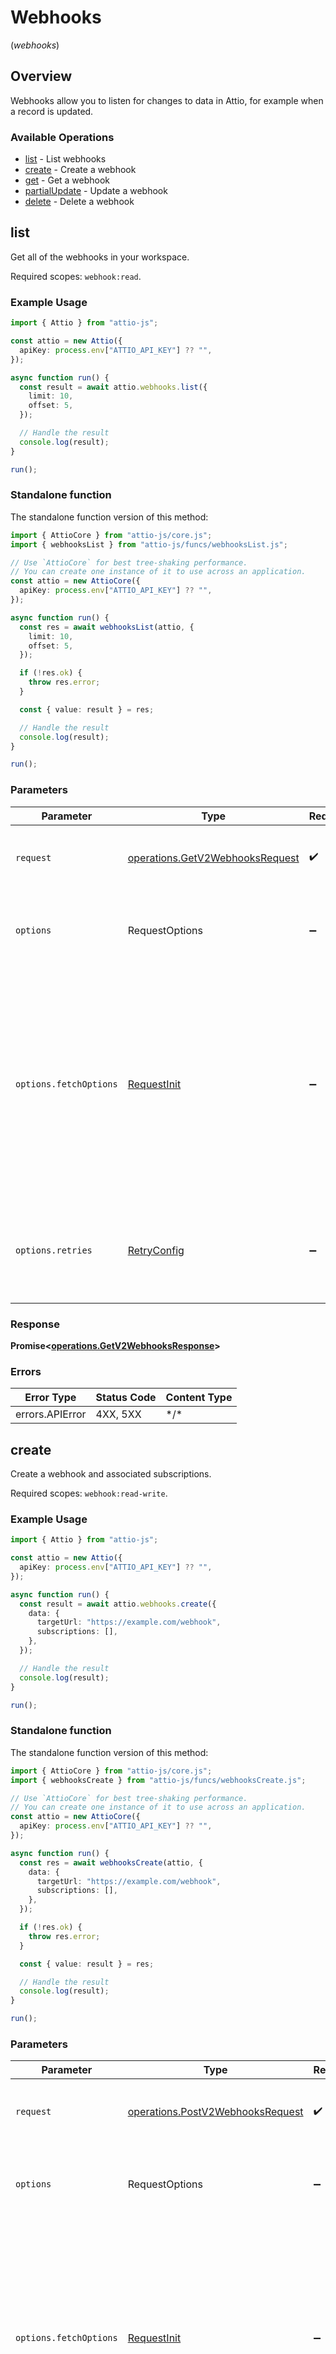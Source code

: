 # Webhooks
(*webhooks*)

## Overview

Webhooks allow you to listen for changes to data in Attio, for example when a record is updated.

### Available Operations

* [list](#list) - List webhooks
* [create](#create) - Create a webhook
* [get](#get) - Get a webhook
* [partialUpdate](#partialupdate) - Update a webhook
* [delete](#delete) - Delete a webhook

## list

Get all of the webhooks in your workspace.

Required scopes: `webhook:read`.

### Example Usage

```typescript
import { Attio } from "attio-js";

const attio = new Attio({
  apiKey: process.env["ATTIO_API_KEY"] ?? "",
});

async function run() {
  const result = await attio.webhooks.list({
    limit: 10,
    offset: 5,
  });

  // Handle the result
  console.log(result);
}

run();
```

### Standalone function

The standalone function version of this method:

```typescript
import { AttioCore } from "attio-js/core.js";
import { webhooksList } from "attio-js/funcs/webhooksList.js";

// Use `AttioCore` for best tree-shaking performance.
// You can create one instance of it to use across an application.
const attio = new AttioCore({
  apiKey: process.env["ATTIO_API_KEY"] ?? "",
});

async function run() {
  const res = await webhooksList(attio, {
    limit: 10,
    offset: 5,
  });

  if (!res.ok) {
    throw res.error;
  }

  const { value: result } = res;

  // Handle the result
  console.log(result);
}

run();
```

### Parameters

| Parameter                                                                                                                                                                      | Type                                                                                                                                                                           | Required                                                                                                                                                                       | Description                                                                                                                                                                    |
| ------------------------------------------------------------------------------------------------------------------------------------------------------------------------------ | ------------------------------------------------------------------------------------------------------------------------------------------------------------------------------ | ------------------------------------------------------------------------------------------------------------------------------------------------------------------------------ | ------------------------------------------------------------------------------------------------------------------------------------------------------------------------------ |
| `request`                                                                                                                                                                      | [operations.GetV2WebhooksRequest](../../models/operations/getv2webhooksrequest.md)                                                                                             | :heavy_check_mark:                                                                                                                                                             | The request object to use for the request.                                                                                                                                     |
| `options`                                                                                                                                                                      | RequestOptions                                                                                                                                                                 | :heavy_minus_sign:                                                                                                                                                             | Used to set various options for making HTTP requests.                                                                                                                          |
| `options.fetchOptions`                                                                                                                                                         | [RequestInit](https://developer.mozilla.org/en-US/docs/Web/API/Request/Request#options)                                                                                        | :heavy_minus_sign:                                                                                                                                                             | Options that are passed to the underlying HTTP request. This can be used to inject extra headers for examples. All `Request` options, except `method` and `body`, are allowed. |
| `options.retries`                                                                                                                                                              | [RetryConfig](../../lib/utils/retryconfig.md)                                                                                                                                  | :heavy_minus_sign:                                                                                                                                                             | Enables retrying HTTP requests under certain failure conditions.                                                                                                               |

### Response

**Promise\<[operations.GetV2WebhooksResponse](../../models/operations/getv2webhooksresponse.md)\>**

### Errors

| Error Type      | Status Code     | Content Type    |
| --------------- | --------------- | --------------- |
| errors.APIError | 4XX, 5XX        | \*/\*           |

## create

Create a webhook and associated subscriptions.

Required scopes: `webhook:read-write`.

### Example Usage

```typescript
import { Attio } from "attio-js";

const attio = new Attio({
  apiKey: process.env["ATTIO_API_KEY"] ?? "",
});

async function run() {
  const result = await attio.webhooks.create({
    data: {
      targetUrl: "https://example.com/webhook",
      subscriptions: [],
    },
  });

  // Handle the result
  console.log(result);
}

run();
```

### Standalone function

The standalone function version of this method:

```typescript
import { AttioCore } from "attio-js/core.js";
import { webhooksCreate } from "attio-js/funcs/webhooksCreate.js";

// Use `AttioCore` for best tree-shaking performance.
// You can create one instance of it to use across an application.
const attio = new AttioCore({
  apiKey: process.env["ATTIO_API_KEY"] ?? "",
});

async function run() {
  const res = await webhooksCreate(attio, {
    data: {
      targetUrl: "https://example.com/webhook",
      subscriptions: [],
    },
  });

  if (!res.ok) {
    throw res.error;
  }

  const { value: result } = res;

  // Handle the result
  console.log(result);
}

run();
```

### Parameters

| Parameter                                                                                                                                                                      | Type                                                                                                                                                                           | Required                                                                                                                                                                       | Description                                                                                                                                                                    |
| ------------------------------------------------------------------------------------------------------------------------------------------------------------------------------ | ------------------------------------------------------------------------------------------------------------------------------------------------------------------------------ | ------------------------------------------------------------------------------------------------------------------------------------------------------------------------------ | ------------------------------------------------------------------------------------------------------------------------------------------------------------------------------ |
| `request`                                                                                                                                                                      | [operations.PostV2WebhooksRequest](../../models/operations/postv2webhooksrequest.md)                                                                                           | :heavy_check_mark:                                                                                                                                                             | The request object to use for the request.                                                                                                                                     |
| `options`                                                                                                                                                                      | RequestOptions                                                                                                                                                                 | :heavy_minus_sign:                                                                                                                                                             | Used to set various options for making HTTP requests.                                                                                                                          |
| `options.fetchOptions`                                                                                                                                                         | [RequestInit](https://developer.mozilla.org/en-US/docs/Web/API/Request/Request#options)                                                                                        | :heavy_minus_sign:                                                                                                                                                             | Options that are passed to the underlying HTTP request. This can be used to inject extra headers for examples. All `Request` options, except `method` and `body`, are allowed. |
| `options.retries`                                                                                                                                                              | [RetryConfig](../../lib/utils/retryconfig.md)                                                                                                                                  | :heavy_minus_sign:                                                                                                                                                             | Enables retrying HTTP requests under certain failure conditions.                                                                                                               |

### Response

**Promise\<[operations.PostV2WebhooksResponse](../../models/operations/postv2webhooksresponse.md)\>**

### Errors

| Error Type                               | Status Code                              | Content Type                             |
| ---------------------------------------- | ---------------------------------------- | ---------------------------------------- |
| errors.PostV2WebhooksValidationTypeError | 400                                      | application/json                         |
| errors.APIError                          | 4XX, 5XX                                 | \*/\*                                    |

## get

Get a single webhook.

Required scopes: `webhook:read`.

### Example Usage

```typescript
import { Attio } from "attio-js";

const attio = new Attio({
  apiKey: process.env["ATTIO_API_KEY"] ?? "",
});

async function run() {
  const result = await attio.webhooks.get({
    webhookId: "23e42eaf-323a-41da-b5bb-fd67eebda553",
  });

  // Handle the result
  console.log(result);
}

run();
```

### Standalone function

The standalone function version of this method:

```typescript
import { AttioCore } from "attio-js/core.js";
import { webhooksGet } from "attio-js/funcs/webhooksGet.js";

// Use `AttioCore` for best tree-shaking performance.
// You can create one instance of it to use across an application.
const attio = new AttioCore({
  apiKey: process.env["ATTIO_API_KEY"] ?? "",
});

async function run() {
  const res = await webhooksGet(attio, {
    webhookId: "23e42eaf-323a-41da-b5bb-fd67eebda553",
  });

  if (!res.ok) {
    throw res.error;
  }

  const { value: result } = res;

  // Handle the result
  console.log(result);
}

run();
```

### Parameters

| Parameter                                                                                                                                                                      | Type                                                                                                                                                                           | Required                                                                                                                                                                       | Description                                                                                                                                                                    |
| ------------------------------------------------------------------------------------------------------------------------------------------------------------------------------ | ------------------------------------------------------------------------------------------------------------------------------------------------------------------------------ | ------------------------------------------------------------------------------------------------------------------------------------------------------------------------------ | ------------------------------------------------------------------------------------------------------------------------------------------------------------------------------ |
| `request`                                                                                                                                                                      | [operations.GetV2WebhooksWebhookIdRequest](../../models/operations/getv2webhookswebhookidrequest.md)                                                                           | :heavy_check_mark:                                                                                                                                                             | The request object to use for the request.                                                                                                                                     |
| `options`                                                                                                                                                                      | RequestOptions                                                                                                                                                                 | :heavy_minus_sign:                                                                                                                                                             | Used to set various options for making HTTP requests.                                                                                                                          |
| `options.fetchOptions`                                                                                                                                                         | [RequestInit](https://developer.mozilla.org/en-US/docs/Web/API/Request/Request#options)                                                                                        | :heavy_minus_sign:                                                                                                                                                             | Options that are passed to the underlying HTTP request. This can be used to inject extra headers for examples. All `Request` options, except `method` and `body`, are allowed. |
| `options.retries`                                                                                                                                                              | [RetryConfig](../../lib/utils/retryconfig.md)                                                                                                                                  | :heavy_minus_sign:                                                                                                                                                             | Enables retrying HTTP requests under certain failure conditions.                                                                                                               |

### Response

**Promise\<[operations.GetV2WebhooksWebhookIdResponse](../../models/operations/getv2webhookswebhookidresponse.md)\>**

### Errors

| Error Type                                 | Status Code                                | Content Type                               |
| ------------------------------------------ | ------------------------------------------ | ------------------------------------------ |
| errors.GetV2WebhooksWebhookIdNotFoundError | 404                                        | application/json                           |
| errors.APIError                            | 4XX, 5XX                                   | \*/\*                                      |

## partialUpdate

Update a webhook and associated subscriptions.

Required scopes: `webhook:read-write`.

### Example Usage

```typescript
import { Attio } from "attio-js";

const attio = new Attio({
  apiKey: process.env["ATTIO_API_KEY"] ?? "",
});

async function run() {
  const result = await attio.webhooks.partialUpdate({
    webhookId: "23e42eaf-323a-41da-b5bb-fd67eebda553",
    requestBody: {
      data: {
        targetUrl: "https://example.com/webhook",
        subscriptions: [
          {
            eventType: "note.created",
            filter: {
              dollarAnd: [
                {
                  field: "parent_object_id",
                  operator: "equals",
                  value: "97052eb9-e65e-443f-a297-f2d9a4a7f795",
                },
              ],
            },
          },
          {
            eventType: "note.created",
            filter: {
              dollarAnd: [
                {
                  field: "parent_object_id",
                  operator: "equals",
                  value: "97052eb9-e65e-443f-a297-f2d9a4a7f795",
                },
              ],
            },
          },
        ],
      },
    },
  });

  // Handle the result
  console.log(result);
}

run();
```

### Standalone function

The standalone function version of this method:

```typescript
import { AttioCore } from "attio-js/core.js";
import { webhooksPartialUpdate } from "attio-js/funcs/webhooksPartialUpdate.js";

// Use `AttioCore` for best tree-shaking performance.
// You can create one instance of it to use across an application.
const attio = new AttioCore({
  apiKey: process.env["ATTIO_API_KEY"] ?? "",
});

async function run() {
  const res = await webhooksPartialUpdate(attio, {
    webhookId: "23e42eaf-323a-41da-b5bb-fd67eebda553",
    requestBody: {
      data: {
        targetUrl: "https://example.com/webhook",
        subscriptions: [
          {
            eventType: "note.created",
            filter: {
              dollarAnd: [
                {
                  field: "parent_object_id",
                  operator: "equals",
                  value: "97052eb9-e65e-443f-a297-f2d9a4a7f795",
                },
              ],
            },
          },
          {
            eventType: "note.created",
            filter: {
              dollarAnd: [
                {
                  field: "parent_object_id",
                  operator: "equals",
                  value: "97052eb9-e65e-443f-a297-f2d9a4a7f795",
                },
              ],
            },
          },
        ],
      },
    },
  });

  if (!res.ok) {
    throw res.error;
  }

  const { value: result } = res;

  // Handle the result
  console.log(result);
}

run();
```

### Parameters

| Parameter                                                                                                                                                                      | Type                                                                                                                                                                           | Required                                                                                                                                                                       | Description                                                                                                                                                                    |
| ------------------------------------------------------------------------------------------------------------------------------------------------------------------------------ | ------------------------------------------------------------------------------------------------------------------------------------------------------------------------------ | ------------------------------------------------------------------------------------------------------------------------------------------------------------------------------ | ------------------------------------------------------------------------------------------------------------------------------------------------------------------------------ |
| `request`                                                                                                                                                                      | [operations.PatchV2WebhooksWebhookIdRequest](../../models/operations/patchv2webhookswebhookidrequest.md)                                                                       | :heavy_check_mark:                                                                                                                                                             | The request object to use for the request.                                                                                                                                     |
| `options`                                                                                                                                                                      | RequestOptions                                                                                                                                                                 | :heavy_minus_sign:                                                                                                                                                             | Used to set various options for making HTTP requests.                                                                                                                          |
| `options.fetchOptions`                                                                                                                                                         | [RequestInit](https://developer.mozilla.org/en-US/docs/Web/API/Request/Request#options)                                                                                        | :heavy_minus_sign:                                                                                                                                                             | Options that are passed to the underlying HTTP request. This can be used to inject extra headers for examples. All `Request` options, except `method` and `body`, are allowed. |
| `options.retries`                                                                                                                                                              | [RetryConfig](../../lib/utils/retryconfig.md)                                                                                                                                  | :heavy_minus_sign:                                                                                                                                                             | Enables retrying HTTP requests under certain failure conditions.                                                                                                               |

### Response

**Promise\<[operations.PatchV2WebhooksWebhookIdResponse](../../models/operations/patchv2webhookswebhookidresponse.md)\>**

### Errors

| Error Type                                 | Status Code                                | Content Type                               |
| ------------------------------------------ | ------------------------------------------ | ------------------------------------------ |
| errors.GetV2WebhooksWebhookIdNotFoundError | 404                                        | application/json                           |
| errors.APIError                            | 4XX, 5XX                                   | \*/\*                                      |

## delete

Delete a webhook by ID.

Required scopes: `webhook:read-write`.

### Example Usage

```typescript
import { Attio } from "attio-js";

const attio = new Attio({
  apiKey: process.env["ATTIO_API_KEY"] ?? "",
});

async function run() {
  const result = await attio.webhooks.delete({
    webhookId: "23e42eaf-323a-41da-b5bb-fd67eebda553",
  });

  // Handle the result
  console.log(result);
}

run();
```

### Standalone function

The standalone function version of this method:

```typescript
import { AttioCore } from "attio-js/core.js";
import { webhooksDelete } from "attio-js/funcs/webhooksDelete.js";

// Use `AttioCore` for best tree-shaking performance.
// You can create one instance of it to use across an application.
const attio = new AttioCore({
  apiKey: process.env["ATTIO_API_KEY"] ?? "",
});

async function run() {
  const res = await webhooksDelete(attio, {
    webhookId: "23e42eaf-323a-41da-b5bb-fd67eebda553",
  });

  if (!res.ok) {
    throw res.error;
  }

  const { value: result } = res;

  // Handle the result
  console.log(result);
}

run();
```

### Parameters

| Parameter                                                                                                                                                                      | Type                                                                                                                                                                           | Required                                                                                                                                                                       | Description                                                                                                                                                                    |
| ------------------------------------------------------------------------------------------------------------------------------------------------------------------------------ | ------------------------------------------------------------------------------------------------------------------------------------------------------------------------------ | ------------------------------------------------------------------------------------------------------------------------------------------------------------------------------ | ------------------------------------------------------------------------------------------------------------------------------------------------------------------------------ |
| `request`                                                                                                                                                                      | [operations.DeleteV2WebhooksWebhookIdRequest](../../models/operations/deletev2webhookswebhookidrequest.md)                                                                     | :heavy_check_mark:                                                                                                                                                             | The request object to use for the request.                                                                                                                                     |
| `options`                                                                                                                                                                      | RequestOptions                                                                                                                                                                 | :heavy_minus_sign:                                                                                                                                                             | Used to set various options for making HTTP requests.                                                                                                                          |
| `options.fetchOptions`                                                                                                                                                         | [RequestInit](https://developer.mozilla.org/en-US/docs/Web/API/Request/Request#options)                                                                                        | :heavy_minus_sign:                                                                                                                                                             | Options that are passed to the underlying HTTP request. This can be used to inject extra headers for examples. All `Request` options, except `method` and `body`, are allowed. |
| `options.retries`                                                                                                                                                              | [RetryConfig](../../lib/utils/retryconfig.md)                                                                                                                                  | :heavy_minus_sign:                                                                                                                                                             | Enables retrying HTTP requests under certain failure conditions.                                                                                                               |

### Response

**Promise\<[operations.DeleteV2WebhooksWebhookIdResponse](../../models/operations/deletev2webhookswebhookidresponse.md)\>**

### Errors

| Error Type                                    | Status Code                                   | Content Type                                  |
| --------------------------------------------- | --------------------------------------------- | --------------------------------------------- |
| errors.DeleteV2WebhooksWebhookIdNotFoundError | 404                                           | application/json                              |
| errors.APIError                               | 4XX, 5XX                                      | \*/\*                                         |